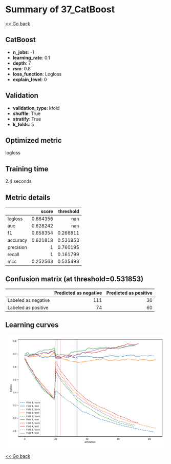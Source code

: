 # Summary of 37_CatBoost

[<< Go back](../README.md)


## CatBoost
- **n_jobs**: -1
- **learning_rate**: 0.1
- **depth**: 7
- **rsm**: 0.8
- **loss_function**: Logloss
- **explain_level**: 0

## Validation
 - **validation_type**: kfold
 - **shuffle**: True
 - **stratify**: True
 - **k_folds**: 5

## Optimized metric
logloss

## Training time

2.4 seconds

## Metric details
|           |    score |   threshold |
|:----------|---------:|------------:|
| logloss   | 0.664356 |  nan        |
| auc       | 0.628242 |  nan        |
| f1        | 0.658354 |    0.266811 |
| accuracy  | 0.621818 |    0.531853 |
| precision | 1        |    0.760195 |
| recall    | 1        |    0.161799 |
| mcc       | 0.252563 |    0.535493 |


## Confusion matrix (at threshold=0.531853)
|                     |   Predicted as negative |   Predicted as positive |
|:--------------------|------------------------:|------------------------:|
| Labeled as negative |                     111 |                      30 |
| Labeled as positive |                      74 |                      60 |

## Learning curves
![Learning curves](learning_curves.png)

[<< Go back](../README.md)
